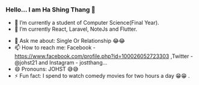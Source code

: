 ### Hello... I am Ha Shing Thang 👋

- 🔭 I’m currently a student of Computer Science(Final Year).
- 🌱 I’m currently React, Laravel, NoteJs and Flutter.
<!--- 👯 I’m looking to collaborate on .
- 🤔 I’m looking for help with ... -->
- 💬 Ask me about: Single Or Relationship 😂😂
- 📫 How to reach me: Facebook - https://www.facebook.com/profile.php?id=100026052723303 ,Twitter - @johst21 and Instagram - jostthang...
- 😄 Pronouns: JOHST 😅😅
- ⚡ Fun fact: I spend to watch comedy movies for two hours a day 😁😁 .
